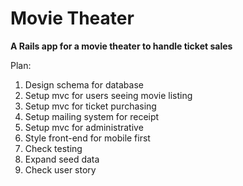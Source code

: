 # Movie Theater

**A Rails app for a movie theater to handle ticket sales**

Plan:

1. Design schema for database
2. Setup mvc for users seeing movie listing
3. Setup mvc for ticket purchasing
4. Setup mailing system for receipt
3. Setup mvc for administrative
4. Style front-end for mobile first
5. Check testing
6. Expand seed data
7. Check user story




